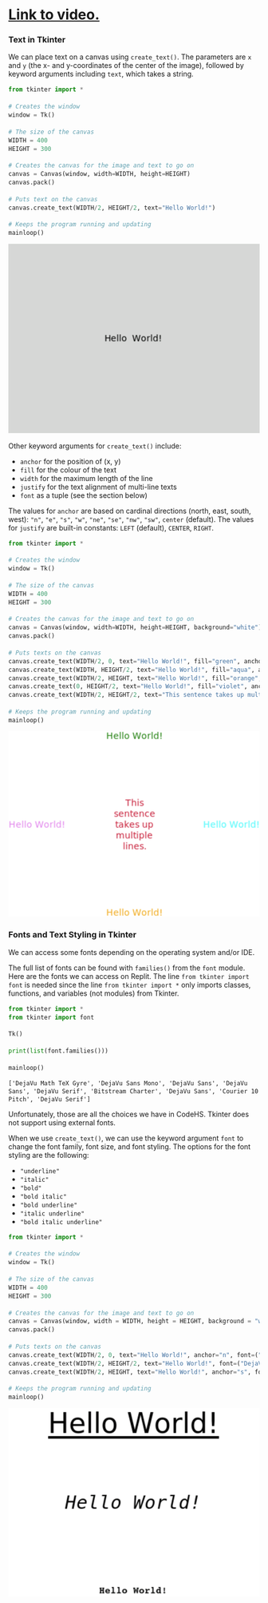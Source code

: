 # [Link to video.](https://www.youtube.com/watch?v=8EYRO5B_wSc&list=PLVD25niNi0BnsKwMvXId8jFMXxC1wUbko)

### Text in Tkinter 

We can place text on a canvas using `create_text()`. The parameters are `x` and `y` (the x- and y-coordinates of the center of the image), followed by keyword arguments including `text`, which takes a string. 

```python
from tkinter import *

# Creates the window
window = Tk()

# The size of the canvas
WIDTH = 400
HEIGHT = 300

# Creates the canvas for the image and text to go on
canvas = Canvas(window, width=WIDTH, height=HEIGHT)
canvas.pack()

# Puts text on the canvas
canvas.create_text(WIDTH/2, HEIGHT/2, text="Hello World!")

# Keeps the program running and updating
mainloop()
```

![](../Images/tk_hello_world.png)

Other keyword arguments for `create_text()` include:

* `anchor` for the position of (x, y)
* `fill` for the colour of the text
* `width` for the maximum length of the line
* `justify` for the text alignment of multi-line texts
* `font` as a tuple (see the section below)

The values for `anchor` are based on cardinal directions (north, east, south, west): `"n"`, `"e"`, `"s"`, `"w"`, `"ne"`, `"se"`, `"nw"`, `"sw"`, `center` (default).
The values for `justify` are built-in constants: `LEFT` (default), `CENTER`, `RIGHT`.

```python
from tkinter import *

# Creates the window
window = Tk()

# The size of the canvas
WIDTH = 400
HEIGHT = 300

# Creates the canvas for the image and text to go on
canvas = Canvas(window, width=WIDTH, height=HEIGHT, background="white")
canvas.pack()

# Puts texts on the canvas
canvas.create_text(WIDTH/2, 0, text="Hello World!", fill="green", anchor="n")
canvas.create_text(WIDTH, HEIGHT/2, text="Hello World!", fill="aqua", anchor="e")
canvas.create_text(WIDTH/2, HEIGHT, text="Hello World!", fill="orange", anchor="s")
canvas.create_text(0, HEIGHT/2, text="Hello World!", fill="violet", anchor="w", )
canvas.create_text(WIDTH/2, HEIGHT/2, text="This sentence takes up multiple lines.", fill="crimson", width=70, justify=CENTER)

# Keeps the program running and updating
mainloop()
```

![](../Images/tk_text_.png)

### Fonts and Text Styling in Tkinter 

We can access some fonts depending on the operating system and/or IDE.

The full list of fonts can be found with `families()` from the `font` module. Here are the fonts we can access on Replit. The line `from tkinter import font` is needed since the line `from tkinter import *` only imports classes, functions, and variables (not modules) from Tkinter.

```python
from tkinter import *
from tkinter import font

Tk()

print(list(font.families()))

mainloop()
```

```
['DejaVu Math TeX Gyre', 'DejaVu Sans Mono', 'DejaVu Sans', 'DejaVu Sans', 'DejaVu Serif', 'Bitstream Charter', 'DejaVu Sans', 'Courier 10 Pitch', 'DejaVu Serif']
```

Unfortunately, those are all the choices we have in CodeHS. Tkinter does not support using external fonts. 

When we use `create_text()`, we can use the keyword argument `font` to change the font family, font size, and font styling. The options for the font styling are the following:
* `"underline"`
* `"italic"`
* `"bold"`
* `"bold italic"`
* `"bold underline"`
* `"italic underline"`
* `"bold italic underline"`

```python
from tkinter import *

# Creates the window
window = Tk()

# The size of the canvas
WIDTH = 400
HEIGHT = 300

# Creates the canvas for the image and text to go on
canvas = Canvas(window, width = WIDTH, height = HEIGHT, background = "white")
canvas.pack()

# Puts texts on the canvas
canvas.create_text(WIDTH/2, 0, text="Hello World!", anchor="n", font=("DejaVu Sans", 30, "underline"))
canvas.create_text(WIDTH/2, HEIGHT/2, text="Hello World!", font=("DejaVu Sans Mono", 20, "italic"))
canvas.create_text(WIDTH/2, HEIGHT, text="Hello World!", anchor="s", font=("Courier 10 Pitch", 10, "bold"))

# Keeps the program running and updating
mainloop()
```

![](../Images/tk_text_styling__.png)
